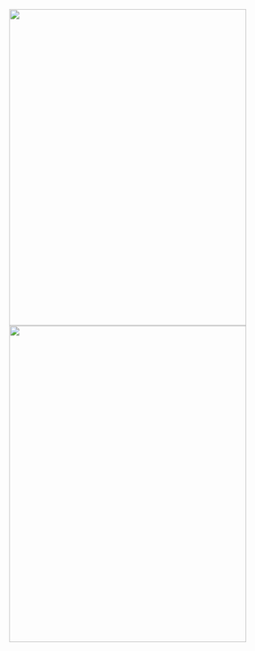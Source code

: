 <div class="image123">
    <div class="imgContainer">
        <img src="assets/images/club.png" style = "width:428.4px; height:571.2px" />
    </div>
    <div class="imgContainer">
        <img src="assets/images/roses.png" style = "width:428.4px; height:571.2px" />
    </div>
</div>
